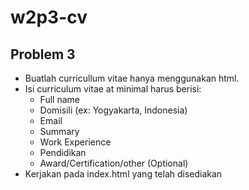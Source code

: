  # w2p3-cv

## Problem 3
  - Buatlah curricullum vitae hanya menggunakan html.
  - Isi curriculum vitae at minimal harus berisi:
      - Full name
      - Domisili (ex: Yogyakarta, Indonesia)
      - Email
      - Summary
      - Work Experience
      - Pendidikan
      - Award/Certification/other (Optional)
  - Kerjakan pada index.html yang telah disediakan
